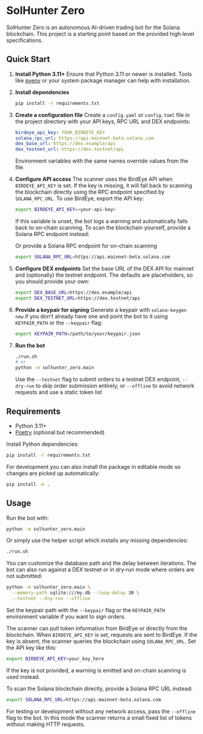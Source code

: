 # SolHunter Zero

SolHunter Zero is an autonomous AI-driven trading bot for the Solana blockchain. This project is a starting point based on the provided high‑level specifications.

## Quick Start

1. **Install Python 3.11+**
   Ensure that Python 3.11 or newer is installed. Tools like
   [pyenv](https://github.com/pyenv/pyenv) or your system package manager can help
   with installation.

2. **Install dependencies**
   ```bash
   pip install -r requirements.txt
   ```

3. **Create a configuration file**
   Create a `config.yaml` or `config.toml` file in the project directory with
   your API keys, RPC URL and DEX endpoints:

   ```yaml
   birdeye_api_key: YOUR_BIRDEYE_KEY
   solana_rpc_url: https://api.mainnet-beta.solana.com
   dex_base_url: https://dex.example/api
   dex_testnet_url: https://dex.testnet/api
   ```

   Environment variables with the same names override values from the file.

4. **Configure API access**
   The scanner uses the BirdEye API when `BIRDEYE_API_KEY` is set.  If the key
   is missing, it will fall back to scanning the blockchain directly using the
   RPC endpoint specified by `SOLANA_RPC_URL`.
   To use BirdEye, export the API key:

   ```bash
   export BIRDEYE_API_KEY=<your-api-key>
   ```
   If this variable is unset, the bot logs a warning and automatically falls back
   to on-chain scanning.
   To scan the blockchain yourself, provide a Solana RPC endpoint instead:


   Or provide a Solana RPC endpoint for on-chain scanning

   ```bash
   export SOLANA_RPC_URL=https://api.mainnet-beta.solana.com
   ```

5. **Configure DEX endpoints**
   Set the base URL of the DEX API for mainnet and (optionally) the testnet
   endpoint. The defaults are placeholders, so you should provide your own:
   ```bash
   export DEX_BASE_URL=https://dex.example/api
   export DEX_TESTNET_URL=https://dex.testnet/api
   ```
6. **Provide a keypair for signing**
   Generate a keypair with `solana-keygen new` if you don't already have one and
   point the bot to it using `KEYPAIR_PATH` or the `--keypair` flag:
   ```bash
   export KEYPAIR_PATH=/path/to/your/keypair.json
   ```
7. **Run the bot**
   ```bash
   ./run.sh
   # or
   python -m solhunter_zero.main

   ```
   Use the `--testnet` flag to submit orders to a testnet DEX endpoint,
   `--dry-run` to skip order submission entirely, or `--offline` to avoid
   network requests and use a static token list


## Requirements
- Python 3.11+
- [Poetry](https://python-poetry.org/) (optional but recommended)

Install Python dependencies:
```bash
pip install -r requirements.txt
```

For development you can also install the package in editable mode so changes are
picked up automatically:
```bash
pip install -e .
```

## Usage
Run the bot with:
```bash
python -m solhunter_zero.main
```
Or simply use the helper script which installs any missing dependencies:
```bash
./run.sh
```
You can customize the database path and the delay between iterations.  The bot
can also run against a DEX testnet or in dry‑run mode where orders are not
submitted:
```bash
python -m solhunter_zero.main \
  --memory-path sqlite:///my.db --loop-delay 30 \
  --testnet --dry-run --offline
```
Set the keypair path with the `--keypair` flag or the `KEYPAIR_PATH`
environment variable if you want to sign orders.

The scanner can pull token information from BirdEye or directly from the
blockchain. When `BIRDEYE_API_KEY` is set, requests are sent to BirdEye.
If the key is absent, the scanner queries the blockchain using `SOLANA_RPC_URL`.
Set the API key like this:

```bash
export BIRDEYE_API_KEY=your_key_here
```
If the key is not provided, a warning is emitted and on-chain scanning is used
instead.

To scan the Solana blockchain directly, provide a Solana RPC URL instead:

```bash
export SOLANA_RPC_URL=https://api.mainnet-beta.solana.com
```

For testing or development without any network access, pass the `--offline`
flag to the bot. In this mode the scanner returns a small fixed list of tokens
without making HTTP requests.
